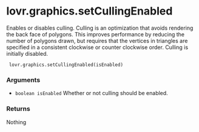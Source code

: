 <!--
category: reference
-->

lovr.graphics.setCullingEnabled
===

Enables or disables culling.  Culling is an optimization that avoids rendering the back face of
polygons.  This improves performance by reducing the number of polygons drawn, but requires that the
vertices in triangles are specified in a consistent clockwise or counter clockwise order.  Culling
is initially disabled.

     lovr.graphics.setCullingEnabled(isEnabled)

### Arguments

- `boolean isEnabled` Whether or not culling should be enabled.

### Returns

Nothing
